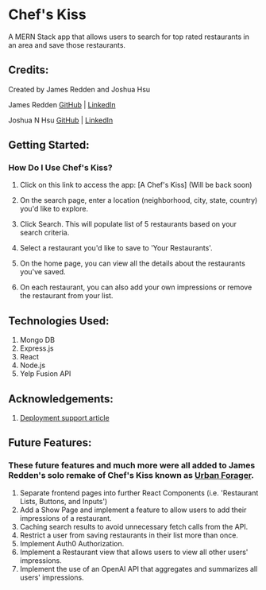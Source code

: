 # Chef's Kiss
A MERN Stack app that allows users to search for top rated restaurants in an area and save those restaurants. 

## Credits:
Created by James Redden and Joshua Hsu

James Redden [GitHub](https://github.com/jaredden1) | [LinkedIn](https://www.linkedin.com/in/jamesredden1/)

Joshua N Hsu [GitHub](https://github.com/jhsu79) | [LinkedIn](https://www.linkedin.com/in/joshuanhsu/)

## Getting Started:

### How Do I Use Chef's Kiss? 
1. Click on this link to access the app: [A Chef's Kiss] (Will be back soon) <!-- add new link here in the () -->

2. On the search page, enter a location (neighborhood, city, state, country) you'd like to explore.    

3. Click Search. This will populate list of 5 restaurants based on your search criteria. 

4. Select a restaurant you'd like to save to 'Your Restaurants'. 

5. On the home page, you can view all the details about the restaurants you've saved. 

6. On each restaurant, you can also add your own impressions or remove the restaurant from your list.

## Technologies Used:
    
1. Mongo DB 
2. Express.js
3. React 
4. Node.js 
5. Yelp Fusion API 

## Acknowledgements:
1. [Deployment support article](https://dev.to/stlnick/how-to-deploy-a-full-stack-mern-app-with-heroku-netlify-ncb?utm_source=dormosheio&utm_campaign=dormosheio)

## Future Features: 

### These future features and much more were all added to James Redden's solo remake of Chef's Kiss known as [Urban Forager](https://github.com/jaredden1/The-Urban-Forager).

1. Separate frontend pages into further React Components (i.e. 'Restaurant Lists, Buttons, and Inputs')
2. Add a Show Page and implement a feature to allow users to add their impressions of a restaurant.  
3. Caching search results to avoid unnecessary fetch calls from the API.  
4. Restrict a user from saving restaurants in their list more than once. 
5. Implement Auth0 Authorization. 
6. Implement a Restaurant view that allows users to view all other users' impressions. 
7. Implement the use of an OpenAI API that aggregates and summarizes all users' impressions.  

